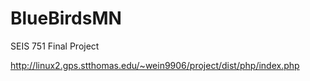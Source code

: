 # BlueBirdsMN
SEIS 751 Final Project

http://linux2.gps.stthomas.edu/~wein9906/project/dist/php/index.php
